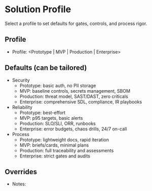 # Solution Profile

Select a profile to set defaults for gates, controls, and process rigor.

## Profile

- Profile: <Prototype | MVP | Production | Enterprise>

## Defaults (can be tailored)

- Security
  - Prototype: basic auth, no PII storage
  - MVP: baseline controls, secrets management, SBOM
  - Production: threat model, SAST/DAST, zero criticals
  - Enterprise: comprehensive SDL, compliance, IR playbooks
- Reliability
  - Prototype: best-effort
  - MVP: p95 targets, basic alerts
  - Production: SLO/SLI, ORR, runbooks
  - Enterprise: error budgets, chaos drills, 24/7 on-call
- Process
  - Prototype: lightweight docs, rapid iteration
  - MVP: briefs/cards, minimal plans
  - Production: full traceability and assessments
  - Enterprise: strict gates and audits

## Overrides

- Notes: <tailoring decisions>
